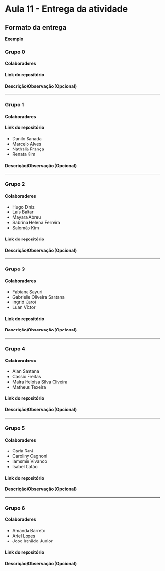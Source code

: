 # Aula 11 - Entrega da atividade

## Formato da entrega

**Exemplo**

### Grupo 0

#### Colaboradores

#### Link do repositório

#### Descrição/Observação (Opcional)

----

### Grupo 1

#### Colaboradores

#### Link do repositório

- Danilo Sanada
- Marcelo Alves
- Nathalia França
- Renata Kim

#### Descrição/Observação (Opcional)

----

### Grupo 2

#### Colaboradores

- Hugo Diniz
- Laís Baltar
- Mayara Abreu
- Sabrina Helena Ferreira
- Salomão Kim

#### Link do repositório

#### Descrição/Observação (Opcional)

----

### Grupo 3

#### Colaboradores

- Fabiana Sayuri
- Gabrielle Oliveira Santana
- Ingrid Carol
- Luan Victor

#### Link do repositório

#### Descrição/Observação (Opcional)

----

### Grupo 4

#### Colaboradores

- Alan Santana
- Cássio Freitas
- Maíra Heloisa Silva Oliveira
- Matheus Texeira

#### Link do repositório

#### Descrição/Observação (Opcional)

----

### Grupo 5

#### Colaboradores

- Carla Rani
- Caroliny Cagnoni
- Iamsmin Vivanco
- Isabel Catão

#### Link do repositório

#### Descrição/Observação (Opcional)

----

### Grupo 6

#### Colaboradores

- Amanda Barreto
- Ariel Lopes
- Jose Iranildo Junior

#### Link do repositório

#### Descrição/Observação (Opcional)
